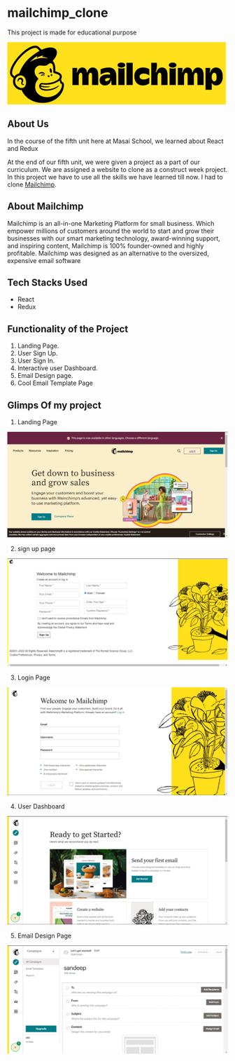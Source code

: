 # mailchimp_clone
This project is made for educational purpose

<img src="readme images/logo.jpg"/>


## About Us
In the course of the fifth unit here at Masai School, we learned about React and Redux

At the end of our fifth unit, we were given a project as a part of our curriculum. We are assigned a website to clone as a construct week project. In this project we have to use all the skills we have learned till now. I had to clone [Mailchimp](https://mailchimp.com/).

## About Mailchimp
Mailchimp is an all-in-one Marketing Platform for small business. Which empower millions of customers around the world to start and grow their businesses with our smart marketing technology, award-winning support, and inspiring content, Mailchimp is 100% founder-owned and highly profitable. Mailchimp was designed as an alternative to the oversized, expensive email software

## Tech Stacks Used
- React
- Redux

## Functionality of the Project
1. Landing Page.
2. User Sign Up.
3. User Sign In.
4. Interactive user Dashboard.
5. Email Design page.
6. Cool Email Template Page

## Glimps Of my project

1. Landing Page

<img src="./readme images/img1.jpg"/>

2. sign up page

<img src="./readme images/img2.jpg"/>

3. Login Page

<img src="./readme images/img3.jpg"/>

4. User Dashboard

<img src="./readme images/img4.jpg"/>

5. Email Design Page

<img src="./readme images/img5.jpg"/>
